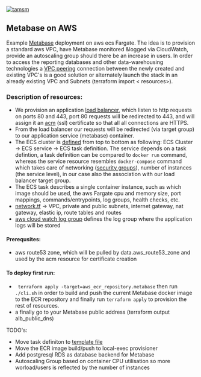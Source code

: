 [![tamsm](https://circleci.com/gh/tamsm/aws-metabase.svg?style=svg)](https://circleci.com/gh/tamsm/aws-metabase)

## Metabase on AWS

Example [Metabase](https://www.metabase.com/) deployment on aws ecs Fargate. The idea is to provision 
a standard aws VPC, have Metabase monitored &logged via CloudWatch, provide an autoscaling group should there 
be an increase in users. In order to access the reporting databases and other data-warehousing
technologies a [VPC peering](https://docs.aws.amazon.com/vpc/latest/peering/what-is-vpc-peering.html) connection
between the newly created and existing VPC's is a good solution or alternately launch the stack in an already existing
VPC and Subnets (terraform import < resources>).   

### Description of resources:
- We provision an application [load balancer](alb.tf), which listen to http requests on ports 80 and 443,
port 80 requests will be redirected to 443, and will assign it an [acm](acm.tf) (ssl) certificate so that all
all connections are HTTPS.
- From the load balancer our requests will be redirected (via target group) to our application service (metabase)
container. 
- The ECS cluster is [defined](main.tf) from top to bottom as following: 
ECS Cluster -> ECS service -> ECS task definition. The service depends on a task defintion, a task definition
can be compared to `docker run` command, whereas the service resource resembles `docker-compose` command which
takes care of networking ([security groups](security.tf)), number of instances (the service level), in our case also the association
with our load balancer target group.
- The ECS task describes a single container instance, such as which image should be used, the aws Fargate cpu and memory
size, port mappings, commands/entrypoints, log groups, health checks, etc.   
- [network.tf](network.tf) -> VPC, private and public subnets, internet gateway,
nat gateway, elastic ip, route tables and routes 
- [aws cloud watch log group](logs.tf) defines the log group where the application logs will be stored

#### Prerequsites:
- aws route53 zone, which will be pulled by data.aws_route53_zone and used by the acm resource 
for certificate creation

#### To deploy first run:
- ` terraform apply -target=aws_ecr_repository.metabase`
then run `./cli.sh` in order to build and push the current Metabase docker image to the ECR repository
and finally run `terraform apply` to provision the rest of resources.
- a finally go to your Metabase public address (terraform output alb_public_dns) 


TODO's:
 - Move task definiton to [template file](templates/metabase.json) 
 - Move the ECR image build/push to local-exec provisioner 
 - Add postgresql RDS as database backend for Metabase
 - Autoscaling Group based on container CPU utilisation so more worload/users 
 is reflected by the number of instances 


